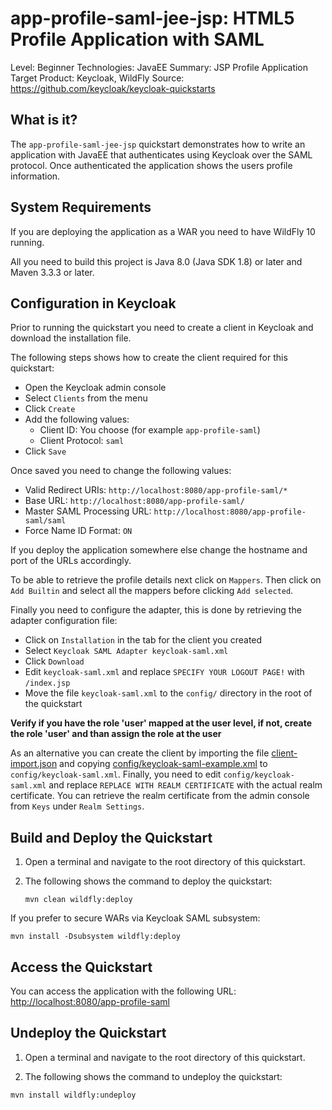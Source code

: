 app-profile-saml-jee-jsp: HTML5 Profile Application with SAML
=============================================================

Level: Beginner
Technologies: JavaEE
Summary: JSP Profile Application
Target Product: <span>Keycloak</span>, <span>WildFly</span>
Source: <https://github.com/keycloak/keycloak-quickstarts>


What is it?
-----------

The `app-profile-saml-jee-jsp` quickstart demonstrates how to write an application with JavaEE that
authenticates using <span>Keycloak</span> over the SAML protocol. Once authenticated the application shows the users profile information.


System Requirements
-------------------

If you are deploying the application as a WAR you need to have <span>WildFly 10</span> running.

All you need to build this project is Java 8.0 (Java SDK 1.8) or later and Maven 3.3.3 or later.


Configuration in <span>Keycloak</span>
-----------------------

Prior to running the quickstart you need to create a client in <span>Keycloak</span> and download the installation file.

The following steps shows how to create the client required for this quickstart:

* Open the <span>Keycloak</span> admin console
* Select `Clients` from the menu
* Click `Create`
* Add the following values:
  * Client ID: You choose (for example `app-profile-saml`)
  * Client Protocol: `saml`
* Click `Save`

Once saved you need to change the following values:

* Valid Redirect URIs: `http://localhost:8080/app-profile-saml/*`
* Base URL: `http://localhost:8080/app-profile-saml/`
* Master SAML Processing URL: `http://localhost:8080/app-profile-saml/saml`
* Force Name ID Format: `ON`

If you deploy the application somewhere else change the hostname and port of the URLs accordingly.

To be able to retrieve the profile details next click on `Mappers`. Then click on `Add Builtin` and select all the
mappers before clicking `Add selected`.

Finally you need to configure the adapter, this is done by retrieving the adapter configuration file:

* Click on `Installation` in the tab for the client you created
* Select `Keycloak SAML Adapter keycloak-saml.xml`
* Click `Download`
* Edit `keycloak-saml.xml` and replace `SPECIFY YOUR LOGOUT PAGE!` with `/index.jsp`
* Move the file `keycloak-saml.xml` to the `config/` directory in the root of the quickstart

**Verify if you have the role 'user' mapped at the user level, if not, create the role 'user' and than assign the role at the user**

As an alternative you can create the client by importing the file [client-import.json](config/client-import.json) and
copying [config/keycloak-saml-example.xml](config/keycloak-saml-example.xml) to `config/keycloak-saml.xml`. Finally,
you need to edit `config/keycloak-saml.xml` and replace `REPLACE WITH REALM CERTIFICATE` with the actual realm certificate.
You can retrieve the realm certificate from the admin console from `Keys` under `Realm Settings`.


Build and Deploy the Quickstart
--------------------------------

1. Open a terminal and navigate to the root directory of this quickstart.

2. The following shows the command to deploy the quickstart:

   ````
   mvn clean wildfly:deploy
   ````

If you prefer to secure WARs via <span>Keycloak</span> SAML subsystem:

   ````
   mvn install -Dsubsystem wildfly:deploy

   ````

Access the Quickstart
----------------------

You can access the application with the following URL: <http://localhost:8080/app-profile-saml>


Undeploy the Quickstart
--------------------

1. Open a terminal and navigate to the root directory of this quickstart.

2. The following shows the command to undeploy the quickstart:

````
mvn install wildfly:undeploy
````
